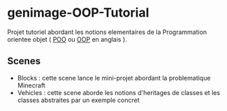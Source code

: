 # genimage-OOP-Tutorial

Projet tutoriel abordant les notions elementaires de la Programmation orientee objet ( [POO](https://fr.wikipedia.org/wiki/Programmation_orient%C3%A9e_objet) ou [OOP](https://en.wikipedia.org/wiki/Object-oriented_programming) en anglais ).

## Scenes

* Blocks : cette scene lance le mini-projet abordant la problematique Minecraft
* Vehicles : cette scene aborde les notions d'heritages de classes et les classes abstraites par un exemple concret

